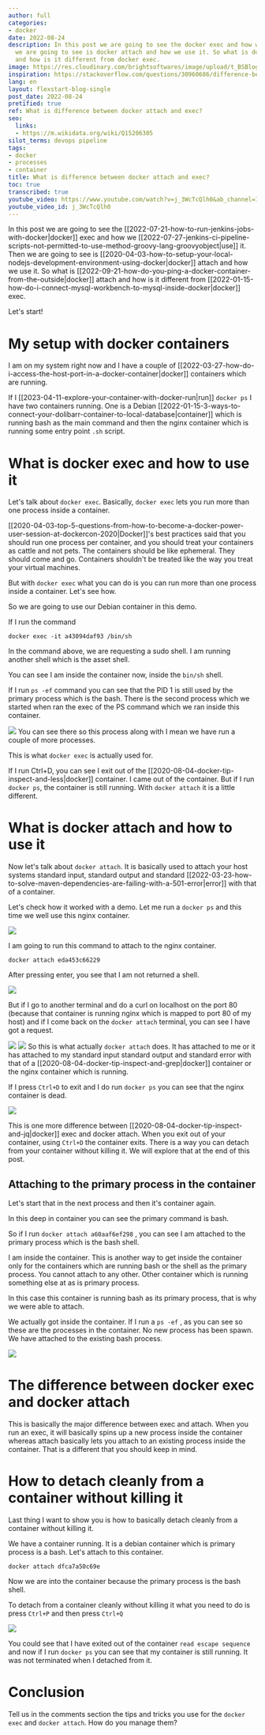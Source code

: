 ```yaml
---
author: full
categories:
- docker
date: 2022-08-24
description: In this post we are going to see the docker exec and how we use it. Then
  we are going to see is docker attach and how we use it. So what is docker attach
  and how is it different from docker exec.
image: https://res.cloudinary.com/brightsoftwares/image/upload/t_BSBlogImage/v1655551331/pexels-eren-li-7168996_wsecwr.jpg
inspiration: https://stackoverflow.com/questions/30960686/difference-between-docker-attach-and-docker-exec
lang: en
layout: flexstart-blog-single
post_date: 2022-08-24
pretified: true
ref: What is difference between docker attach and exec?
seo:
  links:
  - https://m.wikidata.org/wiki/Q15206305
silot_terms: devops pipeline
tags:
- docker
- processes
- container
title: What is difference between docker attach and exec?
toc: true
transcribed: true
youtube_video: https://www.youtube.com/watch?v=j_3WcTcQlh0&ab_channel=InfiniteLinux
youtube_video_id: j_3WcTcQlh0
---
```


In this post we are going to see the [[2022-07-21-how-to-run-jenkins-jobs-with-docker|docker]] exec and how we [[2022-07-27-jenkins-ci-pipeline-scripts-not-permitted-to-use-method-groovy-lang-groovyobject|use]] it. Then we are going to see is [[2020-04-03-how-to-setup-your-local-nodejs-development-environment-using-docker|docker]] attach and how we use it. So what is [[2022-09-21-how-do-you-ping-a-docker-container-from-the-outside|docker]] attach and how is it different from [[2022-01-15-how-do-i-connect-mysql-workbench-to-mysql-inside-docker|docker]] exec. 

Let's start!

# My setup with docker containers

I am on my system right now and I have a couple of [[2022-03-27-how-do-i-access-the-host-port-in-a-docker-container|docker]] containers which are running.

If I [[2023-04-11-explore-your-container-with-docker-run|run]] ```docker ps```  I have two containers running. One is a Debian [[2022-01-15-3-ways-to-connect-your-dolibarr-container-to-local-database|container]] which is running bash as the main command and then the nginx container which is running some entry point ```.sh``` script. 


# What is docker exec and how to use it

Let's talk about ```docker exec```. Basically, ```docker exec``` lets you run more than one process inside a container.

[[2020-04-03-top-5-questions-from-how-to-become-a-docker-power-user-session-at-dockercon-2020|Docker]]'s best practices said that you should run one process per container, and you should treat your containers as cattle and not pets. The containers should be like ephemeral. They should come and go.
Containers shouldn't be treated like the way you treat your virtual machines.

But with ```docker exec``` what you can do is you can run more than one process inside a container. Let's see how.

So we are going to use our Debian container in this demo.


If I run the command 

```docker exec -it a43094daf93 /bin/sh```


In the command above, we are requesting a sudo shell. I am running another shell which is the asset shell.

You can see I am inside the container now, inside the ```bin/sh``` shell.

If I run ```ps -ef```  command  you can see that the PID 1 is still used by the primary process which is the bash. There is the second process which we started when ran the exec of the PS command which we ran inside this container.

![](https://res.cloudinary.com/brightsoftwares/image/upload/v1661065355/brightsoftwares.com.blog/fs54mghwe6lrnqhqqv6y.png)
You can see there so this process along with I mean we have run a couple of more processes.

This is what ```docker exec``` is actually used for.

If I run Ctrl+D, you can see I exit out of the [[2020-08-04-docker-tip-inspect-and-less|docker]] container. I came out of the container. 
But if I run ```docker ps```, the container is still running. With ```docker attach```  it is a little different.



# What is docker attach and how to use it

Now let's talk about ```docker attach```. It is basically used to attach your host systems standard input, standard output and standard [[2022-03-23-how-to-solve-maven-dependencies-are-failing-with-a-501-error|error]] with that of a container.

Let's check how it worked with a demo.
Let me run a ```docker ps``` and this time we well use this nginx container.

![](https://res.cloudinary.com/brightsoftwares/image/upload/v1661066026/brightsoftwares.com.blog/thu7f6k8o7onw3nyanlo.png)

I am going to run this command to attach to the nginx container.


```docker attach eda453c66229```

After pressing enter, you see that I am not returned a shell.

![](https://res.cloudinary.com/brightsoftwares/image/upload/v1661066158/brightsoftwares.com.blog/zh92fui4e97qw2uykwxh.png)

But if I go to another terminal and do a curl on localhost on the port 80 (because that container is running nginx which is mapped to port 80 of my host) and if I come back on the ```docker attach``` terminal, you can see I have got a request.

![](https://res.cloudinary.com/brightsoftwares/image/upload/v1661066288/brightsoftwares.com.blog/immoplriobgerk0g9dxr.png)
![](https://res.cloudinary.com/brightsoftwares/image/upload/v1661066323/brightsoftwares.com.blog/qeeb4fey48kzmjvrdzjr.png)
So this is what actually ```docker attach``` does. It has attached to me or it has attached to my standard input standard output and standard error with that of a [[2020-08-04-docker-tip-inspect-and-grep|docker]] container or the nginx container which is running.

If I press ```Ctrl+D``` to exit and I do run ```docker ps``` you can see that the nginx container is dead.

![](https://res.cloudinary.com/brightsoftwares/image/upload/v1661066554/brightsoftwares.com.blog/lhzqbgqhngllat6ttxzs.png)

This is one more difference between [[2020-08-04-docker-tip-inspect-and-jq|docker]] exec and docker attach. When you exit out of your container, using ```Ctrl+D```  the container exits.
There is a way you can detach from your container without killing it. We will explore that at the end of this post.


## Attaching to the primary process in the container

Let's start that in the next process and then it's container again.

In this deep in container you can see the primary command is bash.

So if I run ```docker attach a60aaf6ef298``` , you can see I am attached to the primary process which is the bash shell.

I am inside the container. This is another way to get inside the container only for the containers which are running bash or the shell as the primary process. You cannot attach to any other. Other container which is running something else at as is primary process.

In this case this container is running bash as its primary process, that is why we were able to attach.

We actually got inside the container. If I run a ```ps -ef``` , as you can see so these are the processes in the container. No new process has been spawn.
We have attached to the existing bash process. 

![](https://res.cloudinary.com/brightsoftwares/image/upload/v1661067068/brightsoftwares.com.blog/mhdopwz24aqpc4cvnhqy.png)
# The difference between docker exec and docker attach

This is basically the major difference between exec and attach. When you run an exec, it will basically spins up a new process inside the container whereas attach basically lets you attach to an existing process inside the container. That is a different that you should keep in mind.


# How to detach cleanly from a container without killing it

Last thing I want to show you is how to basically detach cleanly from a container without killing it. 

We have a container running. It is a debian container which is primary process is a bash.
Let's attach to this container.

```docker attach dfca7a50c69e```

Now we are into the container because the primary process is the bash shell.

To detach from a container cleanly without killing it what you need to do is press ```Ctrl+P```  and then press ```Ctrl+Q``` 

![](https://res.cloudinary.com/brightsoftwares/image/upload/v1661067627/brightsoftwares.com.blog/brzngs9lis2uaeyfw65r.png)


You could see that I have exited out of the container ```read escape sequence``` and now
if I run ```docker ps``` you can see that my container is still running. It was not terminated when I detached from it.


# Conclusion

Tell us in the comments section the tips and tricks you use for the ```docker exec``` and ```docker attach```. How do you manage them?